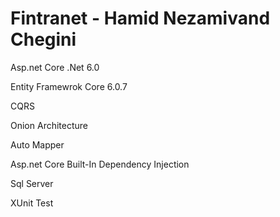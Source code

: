 # Fintranet - Hamid Nezamivand Chegini

Asp.net Core .Net 6.0

Entity Framewrok Core 6.0.7

CQRS

Onion Architecture

Auto Mapper

Asp.net Core Built-In Dependency Injection

Sql Server

XUnit Test

